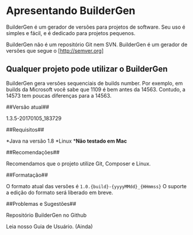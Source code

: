 # Apresentando BuilderGen #

BuilderGen é um gerador de versões para projetos de software. Seu uso é simples e fácil, e é dedicado para projetos pequenos.

BuilderGen não é um repositório Git nem SVN. BuilderGen é um gerador de versões que segue o [http://semver.org]

## Qualquer projeto pode utilizar o BuilderGen ##

BuilderGen gera versões sequenciais de builds number. Por exemplo, em builds da Microsoft você sabe que 1109 é bem antes da 14563. Contudo, a 14573 tem poucas diferenças para a 14563.

##Versão atual##

1.3.5-20170105_183729

##Requisitos##

*Java na versão 1.8
*Linux
***Não testado em Mac**

##Recomendações##

Recomendamos que o projeto utilize Git, Composer e Linux.

##Formatação##

O formato atual das versões é ```1.0.{build}-{yyyyMMdd}_{HHmmss}```
O suporte a edição do formato será liberado em breve.

##Problemas e Sugestões##

Repositório BuilderGen no Github

Leia nosso Guia de Usuário. (Ainda)